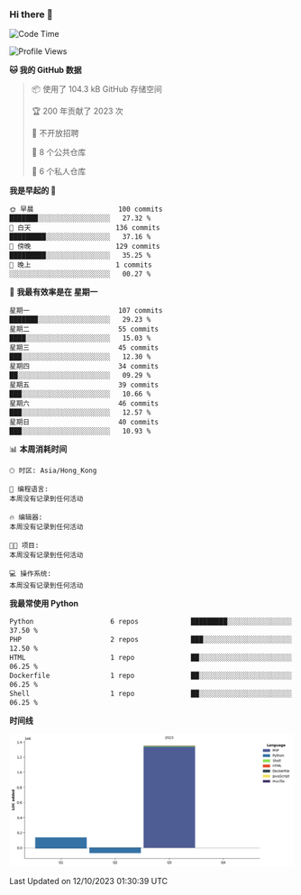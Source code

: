 ### Hi there 👋

<!--
**Mrzqd/Mrzqd** is a ✨ _special_ ✨ repository because its `README.md` (this file) appears on your GitHub profile.

Here are some ideas to get you started:

- 🔭 I’m currently working on ...
- 🌱 I’m currently learning ...
- 👯 I’m looking to collaborate on ...
- 🤔 I’m looking for help with ...
- 💬 Ask me about ...
- 📫 How to reach me: ...
- 😄 Pronouns: ...
- ⚡ Fun fact: ...
-->
<!--START_SECTION:waka-->
![Code Time](http://img.shields.io/badge/Code%20Time-144%20hrs%2012%20mins-blue)

![Profile Views](http://img.shields.io/badge/%E4%B8%AA%E4%BA%BA%E8%B5%84%E6%96%99%E8%A7%82%E7%9C%8B%E6%AC%A1%E6%95%B0-5-blue)

**🐱 我的 GitHub 数据** 

> 📦  使用了 104.3 kB GitHub 存储空间 
 > 
> 🏆 200 年贡献了 2023 次
 > 
> 🚫 不开放招聘
 > 
> 📜 8 个公共仓库 
 > 
> 🔑 6 个私人仓库 
 > 
**我是早起的 🐤** 

```text
🌞 早晨                     100 commits         ███████░░░░░░░░░░░░░░░░░░   27.32 % 
🌆 白天                     136 commits         █████████░░░░░░░░░░░░░░░░   37.16 % 
🌃 傍晚                     129 commits         █████████░░░░░░░░░░░░░░░░   35.25 % 
🌙 晚上                     1 commits           ░░░░░░░░░░░░░░░░░░░░░░░░░   00.27 % 
```
📅 **我最有效率是在 星期一** 

```text
星期一                      107 commits         ███████░░░░░░░░░░░░░░░░░░   29.23 % 
星期二                      55 commits          ████░░░░░░░░░░░░░░░░░░░░░   15.03 % 
星期三                      45 commits          ███░░░░░░░░░░░░░░░░░░░░░░   12.30 % 
星期四                      34 commits          ██░░░░░░░░░░░░░░░░░░░░░░░   09.29 % 
星期五                      39 commits          ███░░░░░░░░░░░░░░░░░░░░░░   10.66 % 
星期六                      46 commits          ███░░░░░░░░░░░░░░░░░░░░░░   12.57 % 
星期日                      40 commits          ███░░░░░░░░░░░░░░░░░░░░░░   10.93 % 
```


📊 **本周消耗时间** 

```text
🕑︎ 时区: Asia/Hong_Kong

💬 编程语言: 
本周没有记录到任何活动

🔥 编辑器: 
本周没有记录到任何活动

🐱‍💻 项目: 
本周没有记录到任何活动

💻 操作系统: 
本周没有记录到任何活动
```

**我最常使用 Python** 

```text
Python                   6 repos             █████████░░░░░░░░░░░░░░░░   37.50 % 
PHP                      2 repos             ███░░░░░░░░░░░░░░░░░░░░░░   12.50 % 
HTML                     1 repo              ██░░░░░░░░░░░░░░░░░░░░░░░   06.25 % 
Dockerfile               1 repo              ██░░░░░░░░░░░░░░░░░░░░░░░   06.25 % 
Shell                    1 repo              ██░░░░░░░░░░░░░░░░░░░░░░░   06.25 % 
```



**时间线**

![Lines of Code chart](https://raw.githubusercontent.com/Mrzqd/Mrzqd/main/assets/bar_graph.png)


 Last Updated on 12/10/2023 01:30:39 UTC
<!--END_SECTION:waka-->
